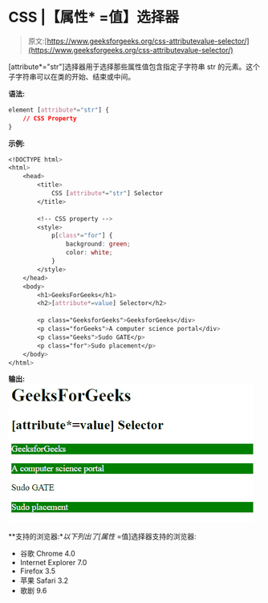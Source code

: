 # CSS |【属性* =值】选择器

> 原文:[https://www.geeksforgeeks.org/css-attributevalue-selector/](https://www.geeksforgeeks.org/css-attributevalue-selector/)

[attribute*="str"]选择器用于选择那些属性值包含指定子字符串 str 的元素。这个子字符串可以在类的开始、结束或中间。

**语法:**

```css
element [attribute*="str"] {
    // CSS Property
} 
```

**示例:**

```css
<!DOCTYPE html>
<html>
    <head>
        <title>
            CSS [attribute*="str"] Selector
        </title>

        <!-- CSS property -->
        <style> 
            p[class*="for"] {
                background: green;
                color: white;
            }
        </style>
    </head>
    <body>
        <h1>GeeksForGeeks</h1>
        <h2>[attribute*=value] Selector</h2>

        <p class="GeeksforGeeks">GeeksforGeeks</div>
        <p class="forGeeks">A computer science portal</div>
        <p class="Geeks">Sudo GATE</p>
        <p class="for">Sudo placement</p>
    </body>
</html>                    
```

**输出:**
![](img/929810a2526bb9b28d2f292afc78c568.png)

**支持的浏览器:**以下列出了[属性* =值]选择器支持的浏览器:

*   谷歌 Chrome 4.0
*   Internet Explorer 7.0
*   Firefox 3.5
*   苹果 Safari 3.2
*   歌剧 9.6